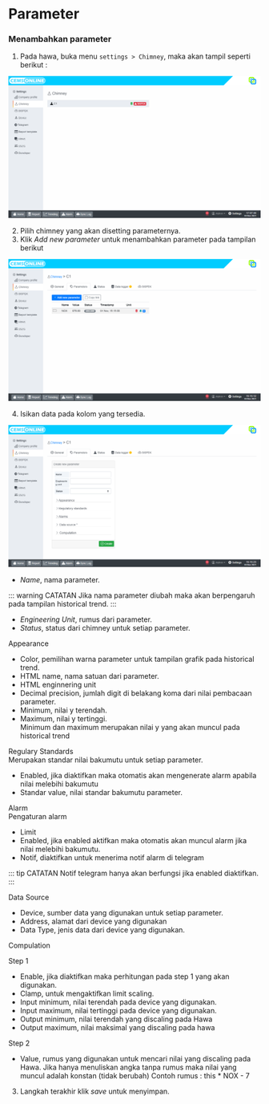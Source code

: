 # Parameter

### Menambahkan parameter

1. Pada hawa, buka menu `settings > Chimney`, maka akan tampil seperti berikut :

![An Image](./img/chimney.png)

2. Pilih chimney yang akan disetting parameternya.
3. Klik _Add new parameter_ untuk menambahkan parameter pada tampilan berikut

![An Image](./img/setting-parameter.png)

4. Isikan data pada kolom yang tersedia.

![An Image](./img/setting-parameter-1.png)
* _Name_, nama parameter.

::: warning CATATAN
Jika nama parameter diubah maka akan berpengaruh pada tampilan historical trend.
:::

* _Engineering Unit_, rumus dari parameter.
* _Status_, status dari chimney untuk setiap parameter.

Appearance
* Color, pemilihan warna parameter untuk tampilan grafik pada historical trend.
* HTML name, nama satuan dari parameter.
* HTML enginnering unit
* Decimal precision, jumlah digit di belakang koma dari nilai pembacaan parameter.
* Minimum, nilai y terendah.
* Maximum, nilai y tertinggi.\
Minimum dan maximum merupakan nilai y yang akan muncul pada historical trend 

Regulary Standards\
Merupakan standar nilai bakumutu untuk setiap parameter.
* Enabled, jika diaktifkan maka otomatis akan mengenerate alarm apabila nilai melebihi bakumutu
* Standar value, nilai standar bakumutu parameter.

Alarm\
Pengaturan alarm 
* Limit
* Enabled, jika enabled aktifkan maka otomatis akan muncul alarm jika nilai melebihi bakumutu.
* Notif, diaktifkan untuk menerima notif alarm di telegram 

::: tip CATATAN
Notif telegram hanya akan berfungsi jika enabled diaktifkan.
:::

Data Source
* Device, sumber data yang digunakan untuk setiap parameter.
* Address, alamat dari device yang digunakan
* Data Type, jenis data dari device yang digunakan.

Compulation

Step 1
* Enable, jika diaktifkan maka perhitungan pada step 1 yang akan digunakan.
* Clamp, untuk mengaktifkan limit scaling.
* Input minimum, nilai terendah pada device yang digunakan.
* Input maximum, nilai tertinggi pada device yang digunakan.
* Output minimum, nilai terendah yang discaling pada Hawa
* Output maximum, nilai maksimal yang discaling pada hawa 

Step 2
* Value, rumus yang digunakan untuk mencari nilai yang discaling pada Hawa. Jika hanya menuliskan angka tanpa rumus maka nilai yang muncul adalah konstan (tidak berubah)
Contoh rumus : this * NOX - 7


3. Langkah terakhir klik *save* untuk menyimpan.

